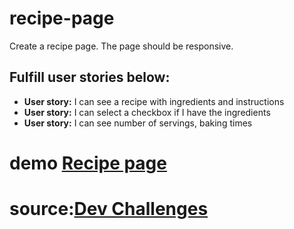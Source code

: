# recipe-page
Create a recipe page. The page should be responsive.
## Fulfill user stories below:
- **User story:** I can see a recipe with ingredients and instructions
- **User story:** I can select a checkbox if I have the ingredients
- **User story:** I can see number of servings, baking times
# demo [Recipe page](https://recipe-page.herokuapp.com/)
# source:[Dev Challenges](https://devchallenges.io/challenges/OEKdUZ6xs0h99C38XVht)

